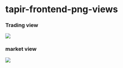 # tapir-frontend-png-views


### Trading view

![](https://i.imgur.com/otpzNVN.png)


### market view 

![](https://i.imgur.com/7cJzpOS.png)
